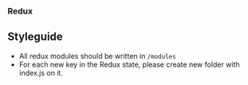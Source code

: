 ### Redux

## Styleguide
- All redux modules should be written in `/modules`
- For each new key in the Redux state, please create new folder with index.js on it.